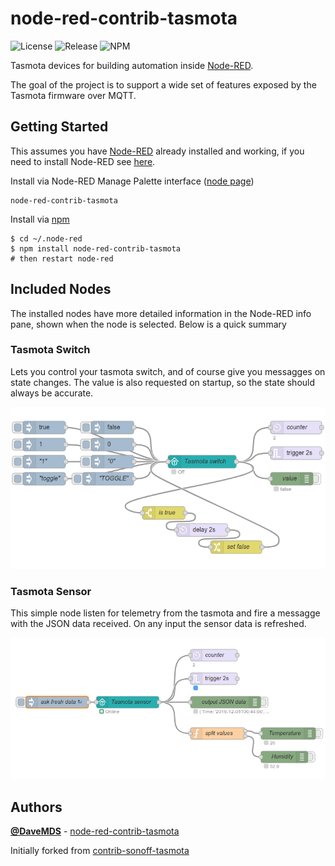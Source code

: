 # node-red-contrib-tasmota

![License](https://img.shields.io/github/license/davemds/node-red-contrib-tasmota.svg)
![Release](https://img.shields.io/npm/v/node-red-contrib-tasmota.svg)
![NPM](https://img.shields.io/npm/dm/node-red-contrib-tasmota.svg)

Tasmota devices for building automation inside [Node-RED](https://nodered.org/).

The goal of the project is to support a wide set of features exposed by the Tasmota firmware over MQTT.

## Getting Started

This assumes you have [Node-RED](https://nodered.org) already installed and working, if you need to install Node-RED see [here](https://nodered.org/docs/getting-started/installation).

Install via Node-RED Manage Palette interface ([node page](https://flows.nodered.org/node/node-red-contrib-tasmota))

```
node-red-contrib-tasmota
```

Install via [npm](https://www.npmjs.com/package/node-red-contrib-tasmota)

```shell
$ cd ~/.node-red
$ npm install node-red-contrib-tasmota
# then restart node-red
```

## Included Nodes

The installed nodes have more detailed information in the Node-RED info pane, shown when the node is selected. Below is a quick summary

### Tasmota Switch

Lets you control your tasmota switch, and of course give you messagges on state changes.
The value is also requested on startup, so the state should always be accurate.

![Switch Flow](/media/switch.png?raw=true)

### Tasmota Sensor

This simple node listen for telemetry from the tasmota and fire a messagge with
the JSON data received. On any input the sensor data is refreshed.

![Sensor Flow](/media/sensor.png?raw=true)

## Authors

**[@DaveMDS](https://github.com/DaveMDS)** - [node-red-contrib-tasmota](https://github.com/DaveMDS/node-red-contrib-tasmota)

Initially forked from [contrib-sonoff-tasmota](https://github.com/steffenmllr/node-red-contrib-sonoff-tasmota)
